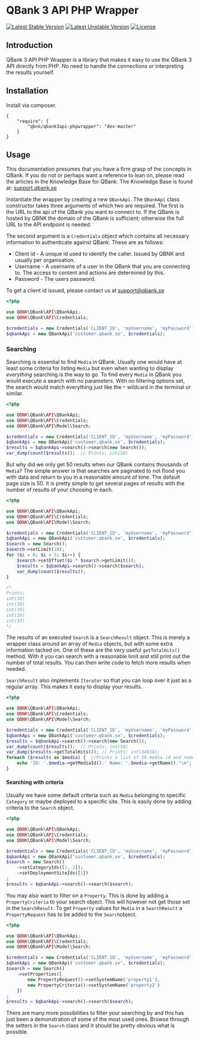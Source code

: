 # QBank 3 API PHP Wrapper #

[![Latest Stable Version](https://poser.pugx.org/qbnk/qbank3api-phpwrapper/v/stable.svg)](https://packagist.org/packages/qbnk/qbank3api-phpwrapper)
[![Latest Unstable Version](https://poser.pugx.org/qbnk/qbank3api-phpwrapper/v/unstable.svg)](https://packagist.org/packages/qbnk/qbank3api-phpwrapper)
[![License](https://poser.pugx.org/qbnk/qbank3api-phpwrapper/license.svg)](https://packagist.org/packages/qbnk/qbank3api-phpwrapper)

## Introduction ##

QBank 3 API PHP Wrapper is a library that makes it easy to use the QBank 3 API directly from PHP. No need to handle the
connections or interpreting the results yourself.

## Installation ##

Install via composer.

	{
		"require": {
			"qbnk/qbank3api-phpwrapper": "dev-master"
		}
	}
	
## Usage ##

This documentation presumes that you have a firm grasp of the concepts in QBank. If you do not or perhaps want a 
reference to lean on, please read the articles in the Knowledge Base for QBank. The Knowledge Base is found at: 
[support.qbank.se](http://support.qbank.se)

Instantiate the wrapper by creating a new `QBankApi`. The `QBankApi` class constructor takes three arguments of which 
two are required. The first is the URL to the api of the QBank you want to connect to. If the QBank is hosted by QBNK 
the domain of the QBank is sufficient; otherwise the full URL to the API endpoint is needed.

The second argument is a `Credentials` object which contains all necessary information to authenticate against QBank.
These are as follows:

* Client id - A unique id used to identify the caller. Issued by QBNK and usually per organisation.
* Username - A username of a user in the QBank that you are connecting to. The access to content and actions are determined by this.
* Password - The users password.

To get a client id issued, please contact us at [support@qbank.se](mailto:support@qbank.se?subject=Request%20for%20API%20client%20id)

```php
<?php

use QBNK\QBank\API\QBankApi;
use QBNK\QBank\API\Credentials;

$credentials = new Credentials('CLIENT_ID', 'myUsername', 'myPassword');
$qbankApi = new QBankApi('customer.qbank.se', $credentials);

```

### Searching ###

Searching is essential to find `Media` in QBank. Usually one would have at least some criteria for listing `Media` but 
even when wanting to display _everything_ searching is the way to go. To find every `Media` in QBank you would execute 
a search with no parameters. With no filtering options set, the search would match everything just like the `*` wildcard 
in the terminal or similar.

```php
<?php

use QBNK\QBank\API\QBankApi;
use QBNK\QBank\API\Credentials;
use QBNK\QBank\API\Model\Search;

$credentials = new Credentials('CLIENT_ID', 'myUsername', 'myPassword');
$qbankApi = new QBankApi('customer.qbank.se', $credentials);
$results = $qbankApi->search()->search(new Search());
var_dump(count($results));	// Prints: int(50)
```

But why did we only get 50 results when our QBank contains thousands of `Media`? The simple answer is that searches are 
paginated to not flood you with data and return to you in a reasonable amount of time. The default page size is 50. It 
is pretty simple to get several pages of results with the number of results of your choosing in each.

```php
<?php

use QBNK\QBank\API\QBankApi;
use QBNK\QBank\API\Credentials;
use QBNK\QBank\API\Model\Search;

$credentials = new Credentials('CLIENT_ID', 'myUsername', 'myPassword');
$qbankApi = new QBankApi('customer.qbank.se', $credentials);
$search = new Search();
$search->setLimit(10);
for ($i = 0; $i < 5; $i++) {
	$search->setOffset($i * $search->getLimit());
    $results = $qbankApi->search()->search($search);
    var_dump(count($results));
}

/* 
Prints: 
int(10)
int(10)
int(10)
int(10)
int(10)
*/
```

The results of an executed `Search` is a `SearchResult` object. This is merely a wrapper class around an array of 
`Media` objects, but with some extra information tacked on. One of these are the very useful `getTotalHits()` method.
With it you can search with a reasonable limit and still print out the number of total results. You can then write code 
to fetch more results when needed.
 
`SearchResult` also implements `Iterator` so that you can loop over it just as a regular array. This makes it easy to 
display your results.

```php
<?php

use QBNK\QBank\API\QBankApi;
use QBNK\QBank\API\Credentials;
use QBNK\QBank\API\Model\Search;

$credentials = new Credentials('CLIENT_ID', 'myUsername', 'myPassword');
$qbankApi = new QBankApi('customer.qbank.se', $credentials);
$results = $qbankApi->search()->search(new Search());
var_dump(count($results));	// Prints: int(50)
var_dump($results->getTotalHits()); // Prints: int(34814);
foreach ($results as $media) {	//Prints a list of 50 media id and name combinations 
    echo 'ID: '.$media->getMediaId().' Name: '.$media->getName()."\n";
}
```

#### Searching with criteria

Usually we have some default criteria such as `Media` belonging to specific `Category` or maybe deployed to a specific 
site. This is easily done by adding criteria to the `Search` object.

```php
<?php

use QBNK\QBank\API\QBankApi;
use QBNK\QBank\API\Credentials;
use QBNK\QBank\API\Model\Search;

$credentials = new Credentials('CLIENT_ID', 'myUsername', 'myPassword');
$qbankApi = new QBankApi('customer.qbank.se', $credentials);
$search = new Search()
    ->setCategoryIds([1, 2]);
    ->setDeploymentSiteIds([1])
;
$results = $qbankApi->search()->search($search);
```

You may also want to filter on a `Property`. This is done by adding a `PropertyCriteria` to your search object. This 
will however not get those set in the `SearchResult`. To get `Property` values for `Media` in a `SearchResult` a 
`PropertyRequest` has to be added to the `Search`object.

```php
<?php

use QBNK\QBank\API\QBankApi;
use QBNK\QBank\API\Credentials;
use QBNK\QBank\API\Model\Search;

$credentials = new Credentials('CLIENT_ID', 'myUsername', 'myPassword');
$qbankApi = new QBankApi('customer.qbank.se', $credentials);
$search = new Search()
    ->setProperties([
    	new PropertyRequest()->setSystemName('property1'),
    	new PropertyCriteria()->setSystemName('property2')
    ])
;
$results = $qbankApi->search()->search($search);
```

There are many more possibilities to filter your searching by and this has just been a demonstration of some of the most 
used ones. Browse through the setters in the `Search` class and it should be pretty obvious what is possible.